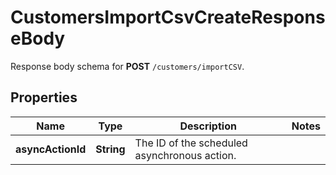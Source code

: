 

# CustomersImportCsvCreateResponseBody

Response body schema for **POST** `/customers/importCSV`.

## Properties

| Name | Type | Description | Notes |
|------------ | ------------- | ------------- | -------------|
|**asyncActionId** | **String** | The ID of the scheduled asynchronous action. |  |



